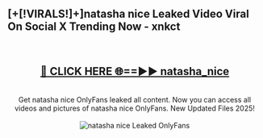<h2>[+[!VIRALS!]+]natasha nice Leaked Video Viral On Social X Trending Now - xnkct</h2>
<br>
<div align="center">
<h2><a href="https://libra.edu.pl?natasha_nice" rel="nofollow">🔴 CLICK HERE 🌐==►► natasha_nice</a></h2>
<br>
Get natasha nice OnlyFans leaked all content. Now you can access all videos and pictures of natasha nice OnlyFans. New Updated Files 2025!
<br>
<br>
<a href="https://libra.edu.pl?natasha_nice" rel="nofollow" data-target="animated-image.originalLink"><img src="https://i.ibb.co.com/WyWwxjT/player-gif2.gif" alt="natasha nice Leaked OnlyFans" style="max-width: 100%; display: inline-block;" data-target="animated-image.originalImage"></a>
</div>
<br>